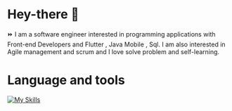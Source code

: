 # Hey-there :wave:

:fast_forward: I am a software engineer interested in programming applications with Front-end Developers and Flutter , Java Mobile , Sql. I am also interested in Agile management and scrum and I love solve problem and self-learning.

# Language and tools

[![My Skills](https://skillicons.dev/icons?i=js,html,css,react,vite,expressjs,nextjs,mongodb,flutter,java,bootstrap,tailwind,visualstudio,github,firebase)](https://skillicons.dev)


